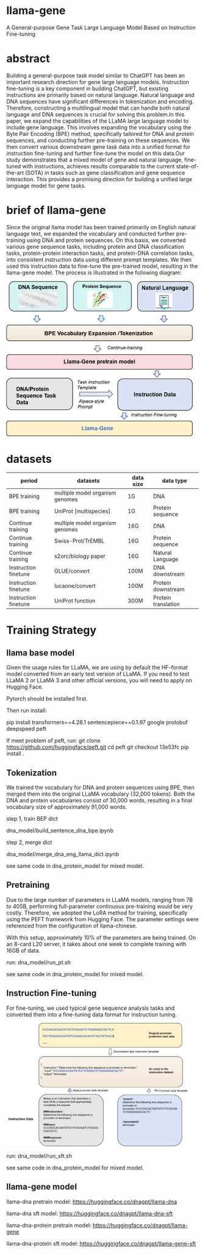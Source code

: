 # llama-gene
A General-purpose Gene Task Large Language Model Based on Instruction Fine-tuning

# abstract
Building a general-purpose task model similar to ChatGPT has been an important research direction for gene large language models. Instruction fine-tuning is a key component in building ChatGPT, but existing instructions are primarily based on natural language. Natural language and DNA sequences have significant differences in tokenization and encoding. Therefore, constructing a multilingual model that can handle both natural language and DNA sequences is crucial for solving this problem.In this paper, we expand the capabilities of the LLaMA large language model to include gene language. This involves expanding the vocabulary using the Byte Pair Encoding (BPE) method, specifically tailored for DNA and protein sequences, and conducting further pre-training on these sequences. We then convert various downstream gene task data into a unified format for instruction fine-tuning and further fine-tune the model on this data.Our study demonstrates that a mixed model of gene and natural language, fine-tuned with instructions, achieves results comparable to the current state-of-the-art (SOTA) in tasks such as gene classification and gene sequence interaction. This provides a promising direction for building a unified large language model for gene tasks.

# brief of llama-gene
Since the original llama model has been trained primarily on English natural language text, we expanded the vocabulary and conducted further pre-training using DNA and protein sequences. On this basis, we converted various gene sequence tasks, including protein and DNA classification tasks, protein-protein interaction tasks, and protein-DNA correlation tasks, into consistent instruction data using different prompt templates. We then used this instruction data to fine-tune the pre-trained model, resulting in the llama-gene model. The process is illustrated in the following diagram:

![Alt Text](./llama-gene.png)

# datasets
| period           | datasets                        | data size | data type         |
|------------------|---------------------------------|-----------|-------------------|
| BPE training     | multiple model organism genomes | 1G        | DNA               |
| BPE training     | UniProt [multispecies]          | 1G        | Protein sequence  |
| Continue training| multiple model organism genomes | 16G       | DNA               |
| Continue training| Swiss-Prot/TrEMBL               | 16G       | Protein sequence  |
| Continue training| s2orc/biology paper             | 16G       | Natural Language  |
| Instruction finetune| GLUE/convert                    | 100M      | DNA downstream    |
| Instruction finetune| lucaone/convert                 | 100M      | Protein downstream|
| Instruction finetune| UniProt function                | 300M      | Protein translation|


# Training Strategy
## llama base model
Given the usage rules for LLaMA, we are using by default the HF-format model converted from an early test version of LLaMA. If you need to test LLaMA 2 or LLaMA 3 and other official versions, you will need to apply on Hugging Face.

Pytorch should be installed first.

Then run install:

pip install transformers==4.28.1 sentencepiece==0.1.97 google protobuf deepspeed peft

If  meet problem of peft, run:
git clone https://github.com/huggingface/peft.git
cd peft
git checkout 13e53fc
pip install . 



## Tokenization
We trained the vocabulary for DNA and protein sequences using BPE, then merged them into the original LLaMA vocabulary (32,000 tokens). Both the DNA and protein vocabularies consist of 30,000 words, resulting in a final vocabulary size of approximately 91,000 words.

step 1, train BEP dict

dna_model/build_sentence_dna_bpe.ipynb

step 2, merge dict

dna_model/merge_dna_eng_llama_dict.ipynb

see same code in dna_protein_model for mixed model.


## Pretraining
Due to the large number of parameters in LLaMA models, ranging from 7B to 405B, performing full-parameter continuous pre-training would be very costly. Therefore, we adopted the LoRA method for training, specifically using the PEFT framework from Hugging Face.  The parameter settings were referenced from the configuration of llama-chinese.

With this setup, approximately 10% of the parameters are being trained. On an 8-card L20 server, it takes about one week to complete training with 16GB of data.

run:
dna_model/run_pt.sh

see same code in dna_protein_model for mixed model.


## Instruction Fine-tuning
For fine-tuning, we used typical gene sequence analysis tasks and converted them into a fine-tuning data format for instruction tuning.

![Alt Text](./sft.png)

run:
dna_model/run_sft.sh

see same code in dna_protein_model for mixed model.

## llama-gene model

llama-dna pretrain model: https://huggingface.co/dnagpt/llama-dna 

llama-dna sft model:  https://huggingface.co/dnagpt/llama-dna-sft

llama-dna-protein pretrain model: https://huggingface.co/dnagpt/llama-gene

llama-dna-protein sft model:  https://huggingface.co/dnagpt/llama-gene-sft



